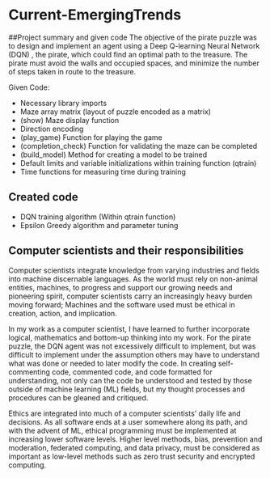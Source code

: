 # Current-EmergingTrends

##Project summary and given code
The objective of the pirate puzzle was to design and implement an agent using a Deep Q-learning Neural Network (DQN) , the pirate, which could find an optimal path to the treasure. The pirate must avoid the walls and occupied spaces, and minimize the number of steps taken in route to the treasure. 

Given Code:
- Necessary library imports
- Maze array matrix (layout of puzzle encoded as a matrix)
- (show) Maze display function
- Direction encoding
- (play_game) Function for playing the game
- (completion_check) Function for validating the maze can be completed
- (build_model) Method for creating a model to be trained
- Default limits and variable initializations within training function (qtrain)
- Time functions for measuring time during training

## Created code
- DQN training algorithm (Within qtrain function)
- Epsilon Greedy algorithm and parameter tuning

## Computer scientists and their responsibilities
Computer scientists integrate knowledge from varying industries and fields into machine discernable languages. As the world must rely on non-animal entities, machines, to progress and support our growing needs and pioneering spirit, computer scientists carry an increasingly heavy burden moving forward; Machines and the software used must be ethical in creation, action, and implication. 

In my work as a computer scientist, I have learned to further incorporate logical, mathematics and bottom-up thinking into my work. For the pirate puzzle, the DQN agent was not excessively difficult to implement, but was difficult to implement under the assumption others may have to understand what was done or needed to later modify the code. In creating self-commenting code, commented code, and code formatted for understanding, not only can the code be understood and tested by those outside of machine learning (ML) fields, but my thought processes and procedures can be gleaned and critiqued. 

Ethics are integrated into much of a computer scientists’ daily life and decisions. As all software ends at a user somewhere along its path, and with the advent of ML, ethical programming must be implemented at increasing lower software levels. Higher level methods, bias, prevention and moderation, federated computing, and data privacy, must be considered as important as low-level methods such as zero trust security and encrypted computing.
